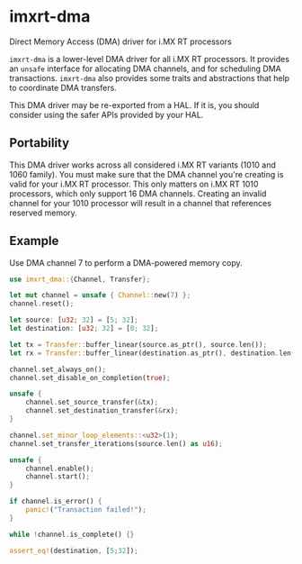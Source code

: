 # imxrt-dma

Direct Memory Access (DMA) driver for i.MX RT processors

`imxrt-dma` is a lower-level DMA driver for all i.MX RT processors.
It provides an `unsafe` interface for allocating DMA channels, and for
scheduling DMA transactions. `imxrt-dma` also provides some traits and
abstractions that help to coordinate DMA transfers.

This DMA driver may be re-exported from a HAL. If it is, you should consider
using the safer APIs provided by your HAL.

## Portability

This DMA driver works across all considered i.MX RT variants (1010 and 1060
family). You must make sure that the DMA channel you're creating is valid for
your i.MX RT processor. This only matters on i.MX RT 1010 processors, which
only support 16 DMA channels. Creating an invalid channel for your 1010 processor
will result in a channel that references reserved memory.

## Example

Use DMA channel 7 to perform a DMA-powered memory copy.

```rust
use imxrt_dma::{Channel, Transfer};

let mut channel = unsafe { Channel::new(7) };
channel.reset();

let source: [u32; 32] = [5; 32];
let destination: [u32; 32] = [0; 32];

let tx = Transfer::buffer_linear(source.as_ptr(), source.len());
let rx = Transfer::buffer_linear(destination.as_ptr(), destination.len());

channel.set_always_on();
channel.set_disable_on_completion(true);

unsafe {
    channel.set_source_transfer(&tx);
    channel.set_destination_transfer(&rx);
}

channel.set_minor_loop_elements::<u32>(1);
channel.set_transfer_iterations(source.len() as u16);

unsafe {
    channel.enable();
    channel.start();
}

if channel.is_error() {
    panic!("Transaction failed!");
}

while !channel.is_complete() {}

assert_eq!(destination, [5;32]);
```
